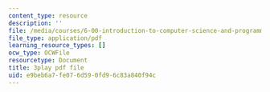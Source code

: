 ```yaml
---
content_type: resource
description: ''
file: /media/courses/6-00-introduction-to-computer-science-and-programming-fall-2008/e9beb6a7fe076d590fd96c83a840f94c_WGDbIKtjmSs.pdf
file_type: application/pdf
learning_resource_types: []
ocw_type: OCWFile
resourcetype: Document
title: 3play pdf file
uid: e9beb6a7-fe07-6d59-0fd9-6c83a840f94c
---
```

